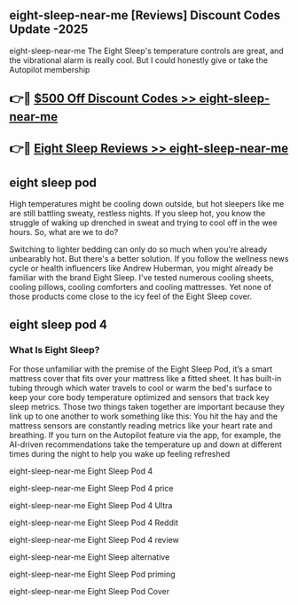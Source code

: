 ## eight-sleep-near-me [Reviews​] Discount Codes Update -2025

eight-sleep-near-me The Eight Sleep's temperature controls are great, and the vibrational alarm is really cool. But I could honestly give or take the Autopilot membership

## 👉🔴 [$500 Off Discount Codes >> eight-sleep-near-me](http://download.freeplayer.one?title=eight-sleep-near-me&ref=18-ES)

## 👉🔴 [Eight Sleep Reviews >> eight-sleep-near-me](http://download.freeplayer.one?title=eight-sleep-near-me&ref=18-ES)

## eight sleep pod

High temperatures might be cooling down outside, but hot sleepers like me are still battling sweaty, restless nights. If you sleep hot, you know the struggle of waking up drenched in sweat and trying to cool off in the wee hours. So, what are we to do?

Switching to lighter bedding can only do so much when you're already unbearably hot. But there's a better solution. If you follow the wellness news cycle or health influencers like Andrew Huberman, you might already be familiar with the brand Eight Sleep. I've tested numerous cooling sheets, cooling pillows, cooling comforters and cooling mattresses. Yet none of those products come close to the icy feel of the Eight Sleep cover.

## eight sleep pod 4

### What Is Eight Sleep?

For those unfamiliar with the premise of the Eight Sleep Pod, it’s a smart mattress cover that fits over your mattress like a fitted sheet. It has built-in tubing through which water travels to cool or warm the bed's surface to keep your core body temperature optimized and sensors that track key sleep metrics. Those two things taken together are important because they link up to one another to work something like this: You hit the hay and the mattress sensors are constantly reading metrics like your heart rate and breathing. If you turn on the Autopilot feature via the app, for example, the AI-driven recommendations take the temperature up and down at different times during the night to help you wake up feeling refreshed

eight-sleep-near-me Eight Sleep Pod 4

eight-sleep-near-me Eight Sleep Pod 4 price

eight-sleep-near-me Eight Sleep Pod 4 Ultra

eight-sleep-near-me Eight Sleep Pod 4 Reddit

eight-sleep-near-me Eight Sleep Pod 4 review

eight-sleep-near-me Eight Sleep alternative

eight-sleep-near-me Eight Sleep Pod priming

eight-sleep-near-me Eight Sleep Pod Cover